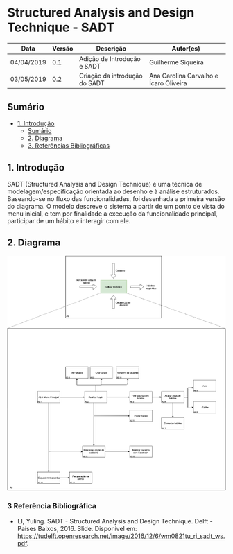 
# Structured Analysis and Design Technique - SADT
| **Data** | **Versão** | **Descrição** | **Autor(es)** |
|---|---|---|---|
|04/04/2019 | 0.1 | Adição de Introdução e SADT | Guilherme Siqueira |
|03/05/2019 | 0.2 | Criação da introdução do SADT | Ana Carolina Carvalho e Ícaro Oliveira|

## Sumário
- [1. Introdução](#introducao)
  - [Sumário](#sum%C3%A1rio)
  - [2. Diagrama](#1-diagrama)
  - [3. Referências Bibliográficas](#2-referencia-bibliografica)


## 1. Introdução

SADT   (Structured    Analysis     and     Design     Technique)   é   uma   técnica   de modelagem/especificação  orientada  ao  desenho  e  à  análise  estruturados. Baseando-se no fluxo das funcionalidades, foi desenhada a primeira versão do diagrama. O modelo descreve o sistema a partir de um ponto de vista do menu inicial, e tem por finalidade a execução da funcionalidade principal, participar de um hábito e interagir com ele.


## 2. Diagrama
![SADT](../assets/img/SADT/sadt.png)

### 3 Referência Bibliográfica
- LI, Yuling. SADT - Structured Analysis and Design Technique. Delft - Países Baixos, 2016. Slide. Disponível em: https://tudelft.openresearch.net/image/2016/12/6/wm0821tu_ri_sadt_ws.pdf.